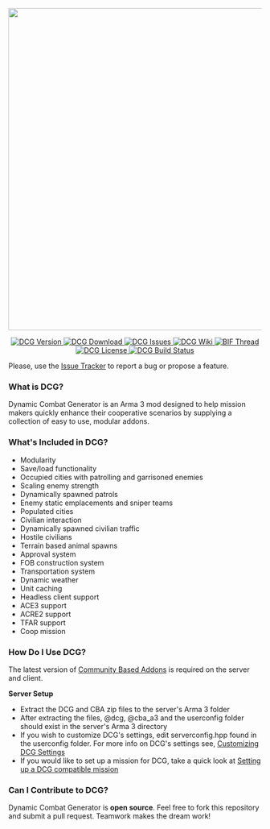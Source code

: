 <p align="center">
    <img src="https://github.com/nicholasclark-artist/DCG/blob/master/media/dcg_logo_M.png" width="640">
</p>

<p align="center">
    <a href="https://github.com/nicholasclark-artist/DCG/releases">
        <img src="https://img.shields.io/badge/Version-3.1.0.5-blue.svg?style=flat-square" alt="DCG Version">
    </a>
    <a href="https://github.com/nicholasclark-artist/DCG/releases/download/v3.1.0.5/dcg_3_1_0_4.zip">
        <img src="https://img.shields.io/badge/Download-DCG-blue.svg?style=flat-square" alt="DCG Download">
    </a>
    <a href="https://github.com/nicholasclark-artist/DCG/issues">
        <img src="https://img.shields.io/github/issues/nicholasclark-artist/DCG.svg?style=flat-square" alt="DCG Issues">
    </a>
    <a href="https://github.com/nicholasclark-artist/DCG/wiki">
        <img src="https://img.shields.io/badge/DCG-Wiki-orange.svg?style=flat-square" alt="DCG Wiki">
    </a>
    <a href="https://forums.bistudio.com/topic/188156-dynamic-combat-generator/">
        <img src="https://img.shields.io/badge/BIF-Thread-orange.svg?style=flat-square" alt="BIF Thread">
    </a>
    <a href="https://github.com/nicholasclark-artist/DCG/blob/master/LICENSE">
        <img src="https://img.shields.io/badge/License-GPLv2-lightgrey.svg?style=flat-square" alt="DCG License">
    </a>
    <a href="https://travis-ci.org/nicholasclark-artist/DCG">
        <img src="https://img.shields.io/travis/nicholasclark-artist/DCG.svg?style=flat-square&label=Build" alt="DCG Build Status">
    </a>
</p>

Please, use the [Issue Tracker](https://github.com/nicholasclark-artist/DCG/issues) to report a bug or propose a feature.

### What is DCG?
Dynamic Combat Generator is an Arma 3 mod designed to help mission makers quickly enhance their cooperative scenarios by supplying a collection of easy to use, modular addons.

### What's Included in DCG?
- Modularity
- Save/load functionality
- Occupied cities with patrolling and garrisoned enemies
- Scaling enemy strength
- Dynamically spawned patrols
- Enemy static emplacements and sniper teams
- Populated cities
- Civilian interaction
- Dynamically spawned civilian traffic
- Hostile civilians
- Terrain based animal spawns
- Approval system
- FOB construction system
- Transportation system
- Dynamic weather
- Unit caching
- Headless client support
- ACE3 support
- ACRE2 support
- TFAR support
- Coop mission

### How Do I Use DCG?
The latest version of [Community Based Addons](https://forums.bistudio.com/topic/168277-cba-community-base-addons-arma-3/) is required on the server and client.

**Server Setup**
- Extract the DCG and CBA zip files to the server's Arma 3 folder
- After extracting the files, @dcg, @cba_a3 and the userconfig folder should exist in the server's Arma 3 directory
- If you wish to customize DCG's settings, edit serverconfig.hpp found in the userconfig folder. For more info on DCG's settings see, [Customizing DCG Settings](https://github.com/nicholasclark-artist/DCG/wiki/Customizing-DCG-Settings)
- If you would like to set up a mission for DCG, take a quick look at [Setting up a DCG compatible mission](https://github.com/nicholasclark-artist/DCG/wiki/Setting-up-a-DCG-compatible-mission)

### Can I Contribute to DCG?
Dynamic Combat Generator is **open source**. Feel free to fork this repository and submit a pull request. Teamwork makes the dream work!
